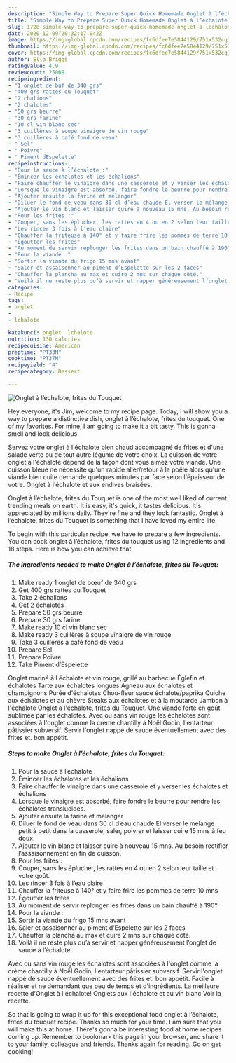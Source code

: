 ```yaml
---
description: "Simple Way to Prepare Super Quick Homemade Onglet à l’échalote, frites du Touquet"
title: "Simple Way to Prepare Super Quick Homemade Onglet à l’échalote, frites du Touquet"
slug: 1728-simple-way-to-prepare-super-quick-homemade-onglet-a-lechalote-frites-du-touquet
date: 2020-12-09T20:32:17.042Z
image: https://img-global.cpcdn.com/recipes/fc6dfee7e5844129/751x532cq70/onglet-a-lechalote-frites-du-touquet-photo-principale-de-la-recette.jpg
thumbnail: https://img-global.cpcdn.com/recipes/fc6dfee7e5844129/751x532cq70/onglet-a-lechalote-frites-du-touquet-photo-principale-de-la-recette.jpg
cover: https://img-global.cpcdn.com/recipes/fc6dfee7e5844129/751x532cq70/onglet-a-lechalote-frites-du-touquet-photo-principale-de-la-recette.jpg
author: Ella Briggs
ratingvalue: 4.9
reviewcount: 25068
recipeingredient:
- "1 onglet de buf de 340 grs"
- "400 grs rattes du Touquet"
- "2 chalions"
- "2 chalotes"
- "50 grs beurre"
- "30 grs farine"
- "10 cl vin blanc sec"
- "3 cuillères à soupe vinaigre de vin rouge"
- "3 cuillères à café fond de veau"
- " Sel"
- " Poivre"
- " Piment dEspelette"
recipeinstructions:
- "Pour la sauce à l’échalote :"
- "Émincer les échalotes et les échalions"
- "Faire chauffer le vinaigre dans une casserole et y verser les échalotes et échalions"
- "Lorsque le vinaigre est absorbé, faire fondre le beurre pour rendre les échalotes translucides."
- "Ajouter ensuite la farine et mélanger"
- "Diluer le fond de veau dans 30 cl d’eau chaude El verser le mélange petit à petit dans la casserole, saler, poivrer et laisser cuire 15 mns à feu doux."
- "Ajouter le vin blanc et laisser cuire à nouveau 15 mns. Au besoin rectifier l’assaisonnement en fin de cuisson."
- "Pour les frites :"
- "Couper, sans les éplucher, les rattes en 4 ou en 2 selon leur taille et votre goût."
- "Les rincer 3 fois à l’eau claire"
- "Chauffer la friteuse à 140° et y faire frire les pommes de terre 10 mns"
- "Égoutter les frites"
- "Au moment de servir replonger les frites dans un bain chauffé à 190°"
- "Pour la viande :"
- "Sortir la viande du frigo 15 mns avant"
- "Saler et assaisonner au piment d’Espelette sur les 2 faces"
- "Chauffer la plancha au max et cuire 2 mns sur chaque côté."
- "Voilà il ne reste plus qu’à servir et napper généreusement l’onglet de sauce à l’échalote."
categories:
- Recipe
tags:
- onglet
- 
- lchalote

katakunci: onglet  lchalote 
nutrition: 130 calories
recipecuisine: American
preptime: "PT33M"
cooktime: "PT37M"
recipeyield: "4"
recipecategory: Dessert

---
```



![Onglet à l’échalote, frites du Touquet](https://img-global.cpcdn.com/recipes/fc6dfee7e5844129/751x532cq70/onglet-a-lechalote-frites-du-touquet-photo-principale-de-la-recette.jpg)

Hey everyone, it's Jim, welcome to my recipe page. Today, I will show you a way to prepare a distinctive dish, onglet à l’échalote, frites du touquet. One of my favorites. For mine, I am going to make it a bit tasty. This is gonna smell and look delicious.

Servez votre onglet à l&#39;échalote bien chaud accompagné de frites et d&#39;une salade verte ou de tout autre légume de votre choix. La cuisson de votre onglet à l&#39;échalote dépend de la façon dont vous aimez votre viande. Une cuisson bleue ne nécessite qu&#39;un rapide aller/retour à la poêle alors qu&#39;une viande bien cuite demande quelques minutes par face selon l&#39;épaisseur de votre. Onglet à l&#39;échalote et aux endives braisées.

Onglet à l’échalote, frites du Touquet is one of the most well liked of current trending meals on earth. It is easy, it's quick, it tastes delicious. It's appreciated by millions daily. They're fine and they look fantastic. Onglet à l’échalote, frites du Touquet is something that I have loved my entire life.


To begin with this particular recipe, we have to prepare a few ingredients. You can cook onglet à l’échalote, frites du touquet using 12 ingredients and 18 steps. Here is how you can achieve that.

<!--inarticleads1-->

##### The ingredients needed to make Onglet à l’échalote, frites du Touquet:

1. Make ready 1 onglet de bœuf de 340 grs
1. Get 400 grs rattes du Touquet
1. Take 2 échalions
1. Get 2 échalotes
1. Prepare 50 grs beurre
1. Prepare 30 grs farine
1. Make ready 10 cl vin blanc sec
1. Make ready 3 cuillères à soupe vinaigre de vin rouge
1. Take 3 cuillères à café fond de veau
1. Prepare  Sel
1. Prepare  Poivre
1. Take  Piment d’Espelette


Onglet mariné à l échalote et vin rouge, grillé au barbecue Églefin et échalotes Tarte aux échalotes longues Agneau aux échalotes et champignons Purée d&#39;échalotes Chou-fleur sauce échalote/paprika Quiche aux échalotes et au chèvre Steaks aux échalotes et à la moutarde Jambon à l&#39;échalote Onglet à l&#39;échalote, frites du Touquet. Une viande forte en goût sublimée par les échalotes. Avec ou sans vin rouge les échalotes sont associées à l&#39;onglet comme la crème chantilly à Noël Godin, l&#39;entarteur pâtissier subversif. Servir l&#39;onglet nappé de sauce éventuellement avec des frites et. bon appétit. 

<!--inarticleads2-->

##### Steps to make Onglet à l’échalote, frites du Touquet:

1. Pour la sauce à l’échalote :
1. Émincer les échalotes et les échalions
1. Faire chauffer le vinaigre dans une casserole et y verser les échalotes et échalions
1. Lorsque le vinaigre est absorbé, faire fondre le beurre pour rendre les échalotes translucides.
1. Ajouter ensuite la farine et mélanger
1. Diluer le fond de veau dans 30 cl d’eau chaude El verser le mélange petit à petit dans la casserole, saler, poivrer et laisser cuire 15 mns à feu doux.
1. Ajouter le vin blanc et laisser cuire à nouveau 15 mns. Au besoin rectifier l’assaisonnement en fin de cuisson.
1. Pour les frites :
1. Couper, sans les éplucher, les rattes en 4 ou en 2 selon leur taille et votre goût.
1. Les rincer 3 fois à l’eau claire
1. Chauffer la friteuse à 140° et y faire frire les pommes de terre 10 mns
1. Égoutter les frites
1. Au moment de servir replonger les frites dans un bain chauffé à 190°
1. Pour la viande :
1. Sortir la viande du frigo 15 mns avant
1. Saler et assaisonner au piment d’Espelette sur les 2 faces
1. Chauffer la plancha au max et cuire 2 mns sur chaque côté.
1. Voilà il ne reste plus qu’à servir et napper généreusement l’onglet de sauce à l’échalote.


Avec ou sans vin rouge les échalotes sont associées à l&#39;onglet comme la crème chantilly à Noël Godin, l&#39;entarteur pâtissier subversif. Servir l&#39;onglet nappé de sauce éventuellement avec des frites et. bon appétit. Facile à réaliser et ne demandant que peu de temps et d&#39;ingrédients. La meilleure recette d&#39;Onglet à l échalote! Onglets aux l&#39;échalote et au vin blanc Voir la recette. 

So that is going to wrap it up for this exceptional food onglet à l’échalote, frites du touquet recipe. Thanks so much for your time. I am sure that you will make this at home. There's gonna be interesting food at home recipes coming up. Remember to bookmark this page in your browser, and share it to your family, colleague and friends. Thanks again for reading. Go on get cooking!
